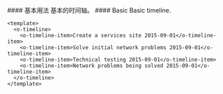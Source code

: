 <cn>
#### 基本用法
基本的时间轴。
</cn>

<us>
#### Basic
Basic timeline.
</us>

```vue
<template>
  <o-timeline>
    <o-timeline-item>Create a services site 2015-09-01</o-timeline-item>
    <o-timeline-item>Solve initial network problems 2015-09-01</o-timeline-item>
    <o-timeline-item>Technical testing 2015-09-01</o-timeline-item>
    <o-timeline-item>Network problems being solved 2015-09-01</o-timeline-item>
  </o-timeline>
</template>
```
